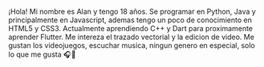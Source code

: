 ¡Hola! 
Mi nombre es Alan y tengo 18 años.
Se programar en Python, Java y principalmente en Javascript, ademas tengo un poco de conocimiento en HTML5 y CSS3.
Actualmente aprendiendo C++ y Dart para proximamente aprender Flutter.
Me intereza el trazado vectorial y la edicion de video.
Me gustan los videojuegos, escuchar musica, ningun genero en especial, solo lo que me gusta 🎧💜
